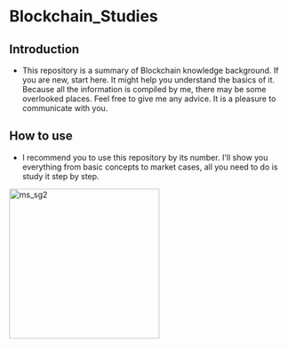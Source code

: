 # Blockchain_Studies
## Introduction
- This repository is a summary of Blockchain knowledge background. 
If you are new, start here. It might help you understand the basics of it. 
Because all the information is compiled by me, there may be some overlooked places. 
Feel free to give me any advice. It is a pleasure to communicate with you.

## How to use
- I recommend you to use this repository by its number. I'll show you everything from basic concepts to market cases, all you need to do is study it step by step.

<img width="270" alt="ms_sg2" src="https://user-images.githubusercontent.com/109148403/178734718-9be309cb-8e60-4459-a658-7435c1481529.png">
